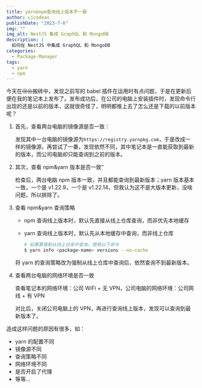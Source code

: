 ```yaml
---
title: yarn&npm查询线上版本不一致
author: Licodeao
publishDate: "2023-7-6"
img: ""
img_alt: NestJS 集成 GraphQL 和 MongoDB
description: |
  如何在 NestJS 中集成 GraphQL 和 MongoDB
categories:
  - Package-Manager
tags:
  - yarn
  - npm
---
```


今天在<font style="text-decoration: line-through; color: gray; text-decoration-thickness: 3px;">摸鱼</font>搬砖中，发现之前写的 babel 插件在运用时有点问题，于是在更新后便在我的笔记本上发布了。发布成功后，在公司的电脑上安装插件时，发现命令行出现的还是以前的版本，这就很奇怪了，明明都推上去了怎么还是下载的以前版本呢？

1. 首先，查看两台电脑的镜像源是否一致：

   发现其中一台电脑的镜像源为`https://registry.yarnpkg.com`，于是改成一样的镜像源，再尝试了一番，发现依然不同，其中笔记本是一直能获取到最新的版本，而公司电脑却只能查询到之前的版本。

2. 其次，查看 npm&yarn 版本是否一致”

   检查后，两台电脑 npm 版本一致，并且都能查询到最新版本；yarn 版本基本一致，一个是 v1.22.9，一个是 v1.22.14，但我认为这不是大版本更新，没啥问题，所以排除了。

3. 查看 npm&yarn 查询策略

   - npm 查询线上版本时，默认先直接从线上仓库查询，而非优先本地缓存

   - yarn 查询线上版本时，默认先从本地缓存中查询，而非线上仓库

     ```bash
     # 如果要强制从线上仓库中查询，使用以下命令
     $ yarn info <package-name> versions --no-cache
     ```

   将 yarn 的查询策略改为强制从线上仓库中查询后，依然查询不到最新版本。

4. 查看两台电脑的网络环境是否一致

   查看笔记本的网络环境：公司 WiFi + 无 VPN，公司电脑的网络环境：公司网线 + 有 VPN

   对比后，关闭公司电脑上的 VPN，再进行查询线上版本，发现可以查询到最新版本了。

造成这样问题的原因有很多，如：

- yarn 的配置不同
- 镜像源不同
- 查询策略不同
- 网络环境不同
- 是否开启了代理
- 等等...
